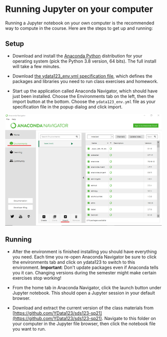 # Running Jupyter on your computer

Running a Jupyter notebook on your own computer is the recommended way to compute in the course. Here are the steps to get up and running:

## Setup

- Download and install the [Anaconda Python](https://www.anaconda.com/distribution/#download-section) distribution for your operating system (pick the Python 3.8 version, 64 bits). The full install will take a few minutes.

- Download [the ydata123_env.yml specification file](ydata123_env.yml), which defines the packages and libraries you need to run class exercises and homework.

- Start up the application called Anaconda Navigator, which should have just been installed. Choose the Environments tab on the left, then the import button at the bottom. Choose the `ydata123_env.yml` file as your specification file in the popup dialog and click import.

![](anaconda_01.png)

## Running

- After the environment is finished installing you should have everything you need. Each time you re-open Anaconda Navigator be sure to click the environments tab and click on ydata123 to switch to this environment. **Important**: Don't update packages even if Anaconda tells you it can. Changing versions during the semester might make certain exercises stop working!

- From the home tab in Anaconda Navigator, click the launch button under Jupyter notebook. This should open a Jupyter session in your default browser.

- Download and extract the current version of the class materials from [https://github.com/YData123/sds123-sp21](https://github.com/YData123/sds123-sp21). Navigate to this folder on your computer in the Jupyter file browser, then click the notebook file you want to run.
